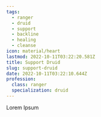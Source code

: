 ```yaml
---
tags:
  - ranger
  - druid
  - support
  - backline
  - healing
  - cleanse
icon: material/heart
lastmod: 2022-10-11T03:22:20.581Z
title: Support Druid
slug: support-druid
date: 2022-10-11T03:22:10.644Z
profession:
  class: ranger
  specialization: druid
---
```


Lorem Ipsum